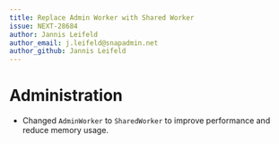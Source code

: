 ```yaml
---
title: Replace Admin Worker with Shared Worker
issue: NEXT-28684
author: Jannis Leifeld
author_email: j.leifeld@snapadmin.net
author_github: Jannis Leifeld
---
```

# Administration
* Changed `AdminWorker` to `SharedWorker` to improve performance and reduce memory usage.
